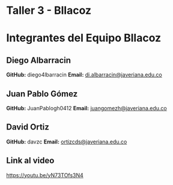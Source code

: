 # Taller 3 - Bllacoz
# Integrantes del Equipo Bllacoz
## Diego Albarracin
 **GitHub:** diego4lbarracin
 **Email:** di.albarracin@javeriana.edu.co
<br clear="left"/>
## Juan Pablo Gómez
**GitHub:** JuanPablogh0412
**Email:** juangomezh@javeriana.edu.co
## David Ortiz
**GitHub:** davzc
 **Email:** ortizcds@javeriana.edu.co
<br clear="left"/>
## Link al video
https://youtu.be/yN73TOfs3N4
